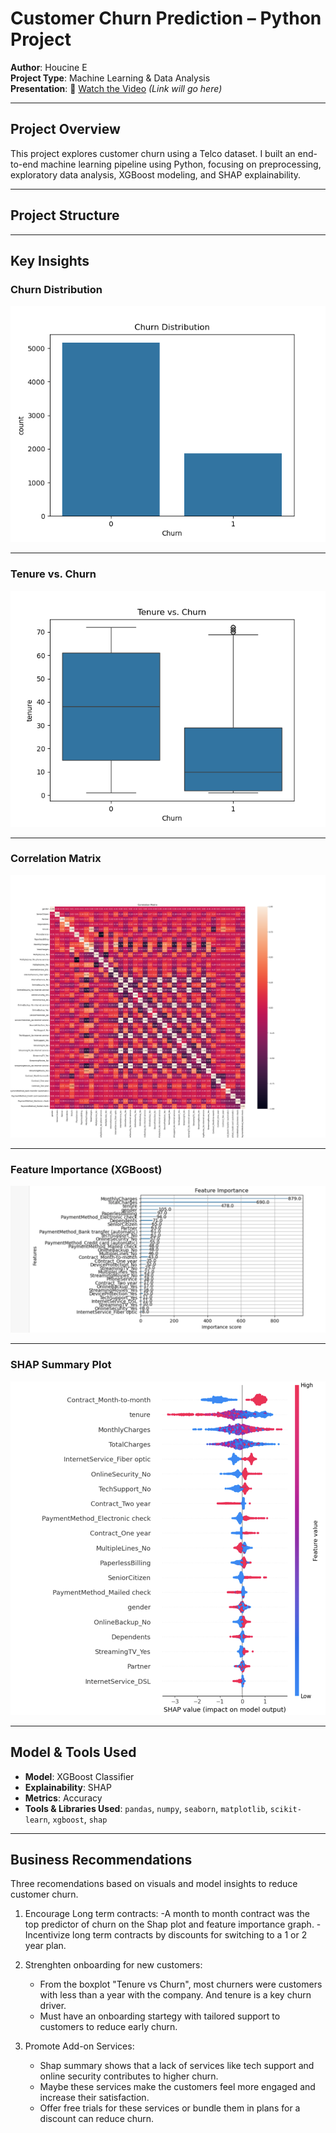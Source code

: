 #  Customer Churn Prediction – Python Project

**Author**: Houcine E  
**Project Type**: Machine Learning & Data Analysis  
**Presentation**: 🎥 [Watch the Video](#) *(Link will go here)*

---

##  Project Overview

This project explores customer churn using a Telco dataset. I built an end-to-end machine learning pipeline using Python, focusing on preprocessing, exploratory data analysis, XGBoost modeling, and SHAP explainability.

---

##  Project Structure


---

##  Key Insights

###  Churn Distribution


![Churn Distribution](churn_distribution.png)

---

###  Tenure vs. Churn


![Tenure vs Churn](tenure_vs_churn.png)

---

###  Correlation Matrix


![Correlation Matrix](correlation_matrix.png)

---

###  Feature Importance (XGBoost)


![Feature Importance](feature_importance.png)

---

###  SHAP Summary Plot


![SHAP Summary](Shap_summary.png)

---

##  Model & Tools Used

- **Model**: XGBoost Classifier  
- **Explainability**: SHAP  
- **Metrics**: Accuracy  
- **Tools & Libraries Used**: `pandas`, `numpy`, `seaborn`, `matplotlib`, `scikit-learn`, `xgboost`, `shap`

---

##  Business Recommendations
Three recomendations based on visuals and model insights to reduce customer churn.

 1. Encourage Long term contracts:
    -A month to month contract was the top predictor of churn on the Shap plot and feature importance graph.
    -Incentivize long term contracts by discounts for switching to a 1 or 2 year plan.
    
 2. Strenghten onboarding for new customers:
    - From the boxplot "Tenure vs Churn", most churners were customers with less than a year with the company. And tenure is a key churn 
    driver.
    - Must have an onboarding startegy with tailored support to customers to reduce early churn.
   
 3. Promote Add-on Services:
    - Shap summary shows that a lack of services like tech support and online security contributes to higher churn.
    - Maybe these services make the customers feel more engaged and increase their satisfaction.
    - Offer free trials for these services or bundle them in plans for a discount can reduce churn.
 
